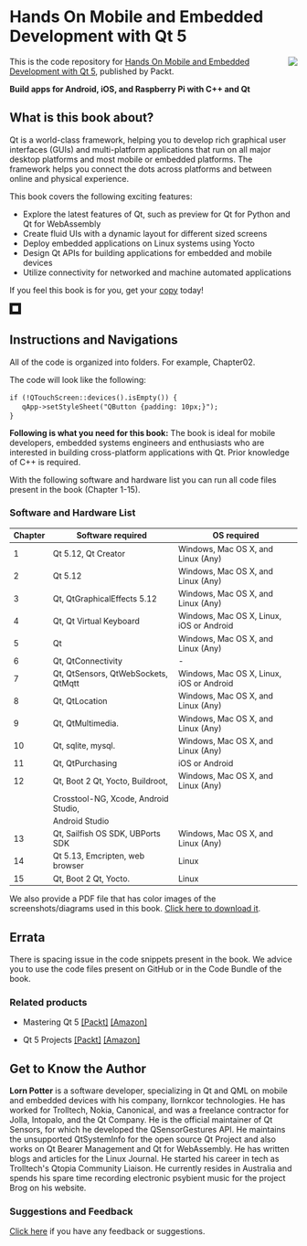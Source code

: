 # Hands On Mobile and Embedded Development with Qt 5

<a href="https://www.packtpub.com/application-development/hands-mobile-and-embedded-development-qt-5?utm_source=github&utm_campaign=9781789614817"><img src="https://www.packtpub.com/media/catalog/product/cache/e4d64343b1bc593f1c5348fe05efa4a6/b/1/b12076_cover.png" height="256px" align="right"></a>

This is the code repository for [Hands On Mobile and Embedded Development with Qt 5](https://www.packtpub.com/application-development/hands-mobile-and-embedded-development-qt-5?utm_source=github&utm_campaign=9781789614817), published by Packt.

**Build apps for Android, iOS, and Raspberry Pi with C++ and Qt**

## What is this book about?
Qt is a world-class framework, helping you to develop rich graphical user interfaces (GUIs) and multi-platform applications that run on all major desktop platforms and most mobile or embedded platforms. The framework helps you connect the dots across platforms and between online and physical experience.

This book covers the following exciting features:
* Explore the latest features of Qt, such as preview for Qt for Python and Qt for WebAssembly
* Create fluid UIs with a dynamic layout for different sized screens
* Deploy embedded applications on Linux systems using Yocto
* Design Qt APIs for building applications for embedded and mobile devices
* Utilize connectivity for networked and machine automated applications

If you feel this book is for you, get your [copy](https://www.amazon.com/dp/1789614813) today!

<a href="https://www.packtpub.com/?utm_source=github&utm_medium=banner&utm_campaign=GitHubBanner"><img src="https://raw.githubusercontent.com/PacktPublishing/GitHub/master/GitHub.png" 
alt="https://www.packtpub.com/" border="5" /></a>


## Instructions and Navigations
All of the code is organized into folders. For example, Chapter02.

The code will look like the following:
```
if (!QTouchScreen::devices().isEmpty()) {
   qApp->setStyleSheet("QButton {padding: 10px;}");
}
```

**Following is what you need for this book:**
The book is ideal for mobile developers, embedded systems engineers and enthusiasts who are interested in building cross-platform applications with Qt. Prior knowledge of C++ is required.

With the following software and hardware list you can run all code files present in the book (Chapter 1-15).

### Software and Hardware List

| Chapter  | Software required                   | OS required                        |
| -------- | ------------------------------------| -----------------------------------|
| 1        | Qt 5.12, Qt Creator                 | Windows, Mac OS X, and Linux (Any) |
| 2        | Qt 5.12                             | Windows, Mac OS X, and Linux (Any) |
| 3        | Qt, QtGraphicalEffects 5.12         | Windows, Mac OS X, and Linux (Any) |
| 4        | Qt, Qt Virtual Keyboard             | Windows, Mac OS X, Linux, iOS or Android |
| 5        | Qt                                  | Windows, Mac OS X, and Linux (Any) |
| 6        | Qt, QtConnectivity                  |                -                   |
| 7        | Qt, QtSensors, QtWebSockets, QtMqtt | Windows, Mac OS X, Linux, iOS or Android |
| 8        | Qt, QtLocation                      | Windows, Mac OS X, and Linux (Any) |
| 9        | Qt, QtMultimedia.                   | Windows, Mac OS X, and Linux (Any) |
| 10       | Qt, sqlite, mysql.                  | Windows, Mac OS X, and Linux (Any) |
| 11       | Qt, QtPurchasing                    | iOS or Android                     |
| 12       | Qt, Boot 2 Qt, Yocto, Buildroot,    |Windows, Mac OS X, and Linux (Any)  |
|          |Crosstool-NG, Xcode, Android Studio, |                                    |
|          |Android Studio                       |                                    |                            
| 13       | Qt, Sailfish OS SDK, UBPorts SDK    | Windows, Mac OS X, and Linux (Any) |
| 14       | Qt 5.13, Emcripten, web browser     | Linux  |
| 15       | Qt, Boot 2 Qt, Yocto.               | Linux  |

We also provide a PDF file that has color images of the screenshots/diagrams used in this book. [Click here to download it](https://www.packtpub.com/sites/default/files/downloads/9781789614817_ColorImages.pdf).

## Errata
There is spacing issue in the code snippets present in the book. We advice you to use the code files present on GitHub or in the Code Bundle of the book.

### Related products <Other books you may enjoy>
* Mastering Qt 5 [[Packt]](https://www.packtpub.com/application-development/mastering-qt-5?utm_source=github&utm_campaign=9781786467126) [[Amazon]](https://www.amazon.com/dp/1786467127)

* Qt 5 Projects [[Packt]](https://www.packtpub.com/application-development/qt-5-projects?utm_source=github&utm_campaign=9781788293884) [[Amazon]](https://www.amazon.com/dp/1788293886)

## Get to Know the Author
**Lorn Potter**
is a software developer, specializing in Qt and QML on mobile and embedded devices with his company, llornkcor technologies. He has worked for Trolltech, Nokia, Canonical, and was a freelance contractor for Jolla, Intopalo, and the Qt Company. He is the official maintainer of Qt Sensors, for which he developed the QSensorGestures API. He maintains the unsupported QtSystemInfo for the open source Qt Project and also works on Qt Bearer Management and Qt for WebAssembly. He has written blogs and articles for the Linux Journal. He started his career in tech as Trolltech's Qtopia Community Liaison. He currently resides in Australia and spends his spare time recording electronic psybient music for the project Brog on his website.

### Suggestions and Feedback
[Click here](https://docs.google.com/forms/d/e/1FAIpQLSdy7dATC6QmEL81FIUuymZ0Wy9vH1jHkvpY57OiMeKGqib_Ow/viewform) if you have any feedback or suggestions.
